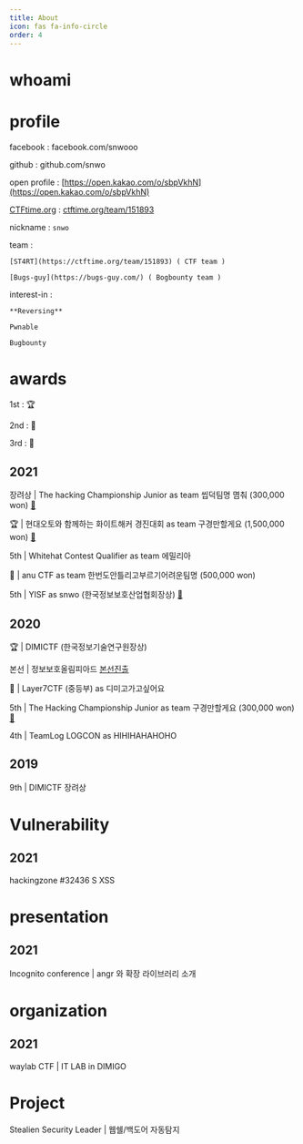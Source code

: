 ```yaml
---
title: About
icon: fas fa-info-circle
order: 4
---
```


# whoami

# profile

  facebook : facebook.com/snwooo

  github : github.com/snwo

  open profile : [https://open.kakao.com/o/sbpVkhN](https://open.kakao.com/o/sbpVkhN)

  [CTFtime.org](http://CTFtime.org) : [ctftime.org/team/151893](https://ctftime.org/team/151893)

  nickname : `snwo`

  team :

    [ST4RT](https://ctftime.org/team/151893) ( CTF team )

    [Bugs-guy](https://bugs-guy.com/) ( Bogbounty team )

  interest-in : 

    **Reversing**

    Pwnable

    Bugbounty

# awards

1st : 🏆

2nd : 🥈

3rd : 🥉

## 2021

장려상 | The hacking Championship Junior as team 씹덕팀명 몀춰 (300,000 won)  [📰](http://www.lecturernews.com/news/articleView.html?idxno=80638)

🏆       | 현대오토와 함께하는 화이트해커 경진대회 as team 구경만할게요 (1,500,000 won) [📰](https://zdnet.co.kr/view/?no=20211108170838)

5th      | Whitehat Contest Qualifier as team 에밀리아 

🥈       | anu CTF as team 한번도안틀리고부르기어려운팀명 (500,000 won)

5th      | YISF as snwo (한국정보보호산업협회장상) [📰](https://www.boannews.com/media/view.asp?idx=100817)

## 2020

🏆       | DIMICTF (한국정보기술연구원장상)

본선    | 정보보호올림피아드 [본선진출](https://www.boannews.com/media/view.asp?idx=91520&kind=2)

🥈       | Layer7CTF (중등부) as 디미고가고싶어요

5th      | The Hacking Championship Junior as team 구경만할게요 (300,000 won) [📰](http://www.gailbo.com/default/index_view_page.php?part_idx=191&idx=296731)

4th      | TeamLog LOGCON as HIHIHAHAHOHO

## 2019

9th      | DIMICTF 장려상

# Vulnerability

## 2021

hackingzone #32436 S XSS

# presentation

## 2021

Incognito conference | angr 와 확장 라이브러리 소개

# organization

## 2021

waylab CTF | IT LAB in DIMIGO

# Project

Stealien Security Leader | 웹쉘/백도어 자동탐지
